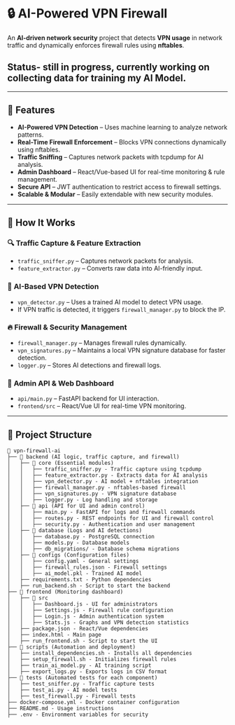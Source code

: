 # 🔒 AI-Powered VPN Firewall  
An **AI-driven network security** project that detects **VPN usage** in network traffic and dynamically enforces firewall rules using **nftables**.

## Status- still in progress, currently working on collecting data for training my AI Model. 

---
## 🚀 Features  
- **AI-Powered VPN Detection** – Uses machine learning to analyze network patterns.  
- **Real-Time Firewall Enforcement** – Blocks VPN connections dynamically using nftables.  
- **Traffic Sniffing** – Captures network packets with tcpdump for AI analysis.  
- **Admin Dashboard** – React/Vue-based UI for real-time monitoring & rule management.  
- **Secure API** – JWT authentication to restrict access to firewall settings.  
- **Scalable & Modular** – Easily extendable with new security modules.  
---
## 📡 How It Works  

### 🔍 **Traffic Capture & Feature Extraction**  
- `traffic_sniffer.py` – Captures network packets for analysis.  
- `feature_extractor.py` – Converts raw data into AI-friendly input.  

### 🧠 **AI-Based VPN Detection**  
- `vpn_detector.py` – Uses a trained AI model to detect VPN usage.  
- If VPN traffic is detected, it triggers `firewall_manager.py` to block the IP.  

### 🔥 **Firewall & Security Management**  
- `firewall_manager.py` – Manages firewall rules dynamically.  
- `vpn_signatures.py` – Maintains a local VPN signature database for faster detection.  
- `logger.py` – Stores AI detections and firewall logs.  

### 📡 **Admin API & Web Dashboard**  
- `api/main.py` – FastAPI backend for UI interaction.  
- `frontend/src` – React/Vue UI for real-time VPN monitoring.  
---
## 📌 Project Structure  
```plaintext
📂 vpn-firewall-ai
├── 📂 backend (AI logic, traffic capture, and firewall)
│   ├── 📂 core (Essential modules)
│   │   ├── traffic_sniffer.py - Traffic capture using tcpdump
│   │   ├── feature_extractor.py - Extracts data for AI analysis
│   │   ├── vpn_detector.py - AI model + nftables integration
│   │   ├── firewall_manager.py - nftables-based firewall
│   │   ├── vpn_signatures.py - VPN signature database
│   │   ├── logger.py - Log handling and storage
│   ├── 📂 api (API for UI and admin control)
│   │   ├── main.py - FastAPI for logs and firewall commands
│   │   ├── routes.py - REST endpoints for UI and firewall control
│   │   ├── security.py - Authentication and user management
│   ├── 📂 database (Logs and AI detections)
│   │   ├── database.py - PostgreSQL connection
│   │   ├── models.py - Database models
│   │   ├── db_migrations/ - Database schema migrations
│   ├── 📂 configs (Configuration files)
│   │   ├── config.yaml - General settings
│   │   ├── firewall_rules.json - Firewall settings
│   │   ├── ai_model.pkl - Trained AI model
│   ├── requirements.txt - Python dependencies
│   ├── run_backend.sh - Script to start the backend
├── 📂 frontend (Monitoring dashboard)
│   ├── 📂 src
│   │   ├── Dashboard.js - UI for administrators
│   │   ├── Settings.js - Firewall rule configuration
│   │   ├── Login.js - Admin authentication system
│   │   ├── Stats.js - Graphs and VPN detection statistics
│   ├── package.json - React/Vue dependencies
│   ├── index.html - Main page
│   ├── run_frontend.sh - Script to start the UI
├── 📂 scripts (Automation and deployment)
│   ├── install_dependencies.sh - Installs all dependencies
│   ├── setup_firewall.sh - Initializes firewall rules
│   ├── train_ai_model.py - AI training script
│   ├── export_logs.py - Exports logs in CSV format
├── 📂 tests (Automated tests for each component)
│   ├── test_sniffer.py - Traffic capture tests
│   ├── test_ai.py - AI model tests
│   ├── test_firewall.py - Firewall tests
├── docker-compose.yml - Docker container configuration
├── README.md - Usage instructions
├── .env - Environment variables for security



